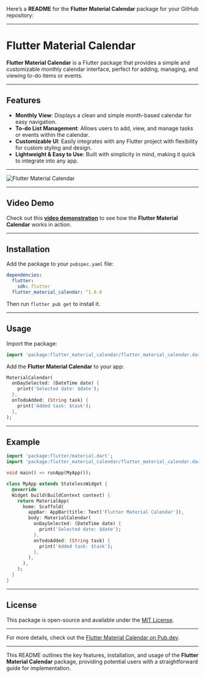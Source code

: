 Here’s a **README** for the **Flutter Material Calendar** package for your GitHub repository:

---

# Flutter Material Calendar

**Flutter Material Calendar** is a Flutter package that provides a simple and customizable monthly calendar interface, perfect for adding, managing, and viewing to-do items or events.

---

## Features

- **Monthly View**: Displays a clean and simple month-based calendar for easy navigation.
- **To-do List Management**: Allows users to add, view, and manage tasks or events within the calendar.
- **Customizable UI**: Easily integrates with any Flutter project with flexibility for custom styling and design.
- **Lightweight & Easy to Use**: Built with simplicity in mind, making it quick to integrate into any app.

---

![Flutter Material Calendar](https://github.com/postboxat18/flutter_material_calendar/assets/77087523/6469eaad-862c-4805-af0d-0f038f19cd37)

---

## Video Demo

Check out this **[video demonstration](https://github.com/postboxat18/flutter_material_calendar/assets/77087523/6469eaad-862c-4805-af0d-0f038f19cd37)** to see how the **Flutter Material Calendar** works in action.

---

## Installation

Add the package to your `pubspec.yaml` file:

```yaml
dependencies:
  flutter:
    sdk: flutter
  flutter_material_calendar: ^1.0.0
```

Then run `flutter pub get` to install it.

---

## Usage

Import the package:

```dart
import 'package:flutter_material_calendar/flutter_material_calendar.dart';
```

Add the **Flutter Material Calendar** to your app:

```dart
MaterialCalendar(
  onDaySelected: (DateTime date) {
    print('Selected date: $date');
  },
  onTodoAdded: (String task) {
    print('Added task: $task');
  },
);
```

---

## Example

```dart
import 'package:flutter/material.dart';
import 'package:flutter_material_calendar/flutter_material_calendar.dart';

void main() => runApp(MyApp());

class MyApp extends StatelessWidget {
  @override
  Widget build(BuildContext context) {
    return MaterialApp(
      home: Scaffold(
        appBar: AppBar(title: Text('Flutter Material Calendar')),
        body: MaterialCalendar(
          onDaySelected: (DateTime date) {
            print('Selected date: $date');
          },
          onTodoAdded: (String task) {
            print('Added task: $task');
          },
        ),
      ),
    );
  }
}
```

---

## License

This package is open-source and available under the [MIT License](LICENSE).

---

For more details, check out the [Flutter Material Calendar on Pub.dev](https://pub.dev/packages/flutter_material_calendar).

---

This README outlines the key features, installation, and usage of the **Flutter Material Calendar** package, providing potential users with a straightforward guide for implementation.